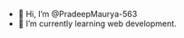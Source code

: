 - 👋 Hi, I’m @PradeepMaurya-563
- 🌱 I’m currently learning web development.


<!---
PradeepMaurya-563/PradeepMaurya-563 is a ✨ special ✨ repository because its `README.md` (this file) appears on your GitHub profile.
You can click the Preview link to take a look at your changes.
--->
